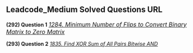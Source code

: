 ## Leadcode_Medium Solved Questions URL

**(292) Question 1** <a href="https://leetcode.com/problems/minimum-number-of-flips-to-convert-binary-matrix-to-zero-matrix/submissions/986868744/" target="_blank" style="font-size: 16px;dispaly:inline-block;">_1284. Minimum Number of Flips to Convert Binary Matrix to Zero Matrix_</a> <br/>

**(293) Question 2** <a href="https://leetcode.com/problems/find-xor-sum-of-all-pairs-bitwise-and/submissions/986897846/">_1835. Find XOR Sum of All Pairs Bitwise AND_</a> <br/>
